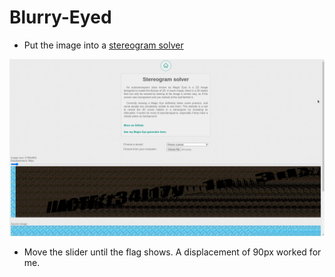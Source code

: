 # Blurry-Eyed

* Put the image into a [stereogram solver](https://piellardj.github.io/stereogram-solver/)

![Stereogram solver](Images/stereogram-solver.png)

* Move the slider until the flag shows. A displacement of 90px worked for me.
